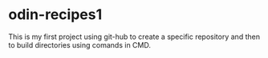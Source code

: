 # odin-recipes1
This is my first project using git-hub to create a specific repository and then to build directories using comands in CMD.